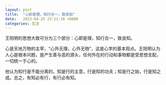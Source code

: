 ```yaml
---
layout: post
title:  "心即是理，知行合一，致良知"
date:   2023-04-25 23:21:38 +0800
categories: 生活
---
```


王阳明的思想大致可分为三个部分：心即是理，知行合一，致良知。

心是天地万物的主宰，“心外无理，心外无物”，这是心学的基本观点。王阳明认为人心是根本问题，是产生善与恶的源头，任何外在的行动和事物都是受思想支配，一切统一于心的。

他认为知行是不能分离的，知是行的主意，行是知的功夫；知是行之始，行是知之成。总之，有知必有行，有行必有知。

